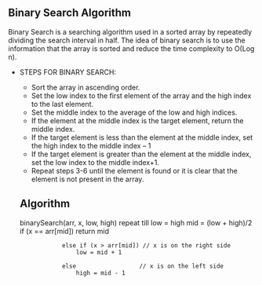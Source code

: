 ## Binary Search Algorithm

Binary Search is a searching algorithm used in a sorted array by repeatedly dividing the search interval in half. The idea of binary search is to use the information that the array is sorted and reduce the time complexity to O(Log n).

 * STEPS FOR BINARY SEARCH:
    * Sort the array in ascending order.
    * Set the low index to the first element of the array and the high index to the last element.
    * Set the middle index to the average of the low and high indices.
    * If the element at the middle index is the target element, return the middle index.
    * If the target element is less than the element at the middle index, set the high index to the middle index – 1
    * If the target element is greater than the element at the middle index, set the low index to the middle index+1.
    * Repeat steps 3-6 until the element is found or it is clear that the element is not present in the array.

    ## Algorithm

    binarySearch(arr, x, low, high)
        repeat till low = high
               mid = (low + high)/2
                   if (x == arr[mid])
                   return mid
   
                   else if (x > arr[mid]) // x is on the right side
                       low = mid + 1
   
                   else                  // x is on the left side
                       high = mid - 1